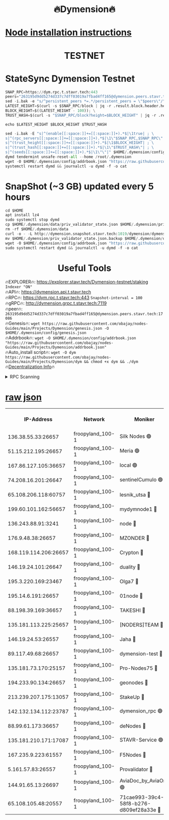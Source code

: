 <h1 align="center"> 🔥Dymension🔥</h1>

[Node installation instructions](https://github.com/obajay/nodes-Guides/tree/main/Projects/Dymension)
=

<h1 align="center"> TESTNET</h1>

# StateSync Dymension Testnet
```python
SNAP_RPC=https://dym.rpc.t.stavr.tech:443
peers="263195d9dd5274d337c7dff03019a7fbad4ff165@dymension.peers.stavr.tech:17086"
sed -i.bak -e "s/^persistent_peers *=.*/persistent_peers = \"$peers\"/" $HOME/.dymension/config/config.toml
LATEST_HEIGHT=$(curl -s $SNAP_RPC/block | jq -r .result.block.header.height); \
BLOCK_HEIGHT=$((LATEST_HEIGHT - 100)); \
TRUST_HASH=$(curl -s "$SNAP_RPC/block?height=$BLOCK_HEIGHT" | jq -r .result.block_id.hash)

echo $LATEST_HEIGHT $BLOCK_HEIGHT $TRUST_HASH

sed -i.bak -E "s|^(enable[[:space:]]+=[[:space:]]+).*$|\1true| ; \
s|^(rpc_servers[[:space:]]+=[[:space:]]+).*$|\1\"$SNAP_RPC,$SNAP_RPC\"| ; \
s|^(trust_height[[:space:]]+=[[:space:]]+).*$|\1$BLOCK_HEIGHT| ; \
s|^(trust_hash[[:space:]]+=[[:space:]]+).*$|\1\"$TRUST_HASH\"| ; \
s|^(seeds[[:space:]]+=[[:space:]]+).*$|\1\"\"|" $HOME/.dymension/config/config.toml
dymd tendermint unsafe-reset-all --home /root/.dymension
wget -O $HOME/.dymension/config/addrbook.json "https://raw.githubusercontent.com/obajay/nodes-Guides/main/Projects/Dymension/addrbook.json"
systemctl restart dymd && journalctl -u dymd -f -o cat

```
# SnapShot (~3 GB) updated every 5 hours
```python
cd $HOME
apt install lz4
sudo systemctl stop dymd
cp $HOME/.dymension/data/priv_validator_state.json $HOME/.dymension/priv_validator_state.json.backup
rm -rf $HOME/.dymension/data
curl -o - -L http://dymension.snapshot.stavr.tech:1019/dymension/dymension-snap.tar.lz4 | lz4 -c -d - | tar -x -C $HOME/.dymension --strip-components 2
mv $HOME/.dymension/priv_validator_state.json.backup $HOME/.dymension/data/priv_validator_state.json
wget -O $HOME/.dymension/config/addrbook.json "https://raw.githubusercontent.com/obajay/nodes-Guides/main/Projects/Dymension/addrbook.json"
sudo systemctl restart dymd && journalctl -u dymd -f -o cat
```

 <h1 align="center"> Useful Tools</h1>

🔥EXPLORER🔥:     https://explorer.stavr.tech/Dymension-testnet/staking        `Indexer "ON"` \
🔥API🔥:          https://dymension.api.t.stavr.tech \
🔥RPC🔥:          https://dym.rpc.t.stavr.tech:443                  `Snapshot-interval = 100` \
🔥gRPC🔥:         http://dymension.grpc.t.stavr.tech:7119 \
🔥peer🔥:         `263195d9dd5274d337c7dff03019a7fbad4ff165@dymension.peers.stavr.tech:17086` \
🔥Genesis🔥:     ```wget https://raw.githubusercontent.com/obajay/nodes-Guides/main/Projects/Dymension/genesis.json -O $HOME/.dymension/config/genesis.json``` \
🔥Addrbook🔥:    ```wget -O $HOME/.dymension/config/addrbook.json "https://raw.githubusercontent.com/obajay/nodes-Guides/main/Projects/Dymension/addrbook.json"``` \
🔥Auto_install script🔥: ```wget -O dym https://raw.githubusercontent.com/obajay/nodes-Guides/main/Projects/Dymension/dym && chmod +x dym && ./dym``` \
🔥[Decentralization Info](https://github.com/obajay/StateSync-snapshots/tree/main/Projects/Dymension/Decentralization)🔥


<details>
<summary>RPC Scanning</summary>

<h2 align="center"> We scan nodes in real time every 4 hours. And we provide the final result of RPC endpoints.
We cannot influence the operation of these nodes in any way. </h2>


```python
If Voting Power is higher than 0 --> then the Node is a validator of the network and may be subject to attack and be a potential threat to the chain.
```
```python
We marked such validators with a red symbol
```

</details>

[raw json](https://rpc-check.dymt.stavr.tech/dymt/rpc-dymt-result.json)
=


<table><tr><th>IP-Address</th><th>Network</th><th>Moniker</th><th>Latest Block Height</th><th>Earliest Block Height</th><th>Catching Up</th><th>Tx Index</th><th>Voting Power</th><th>Scan Time</th></tr><tr><td>136.38.55.33:26657</td><td>froopyland_100-1</td><td>Silk Nodes 🟢</td><td>2142323</td><td>1</td><td>False</td><td>on</td><td>0</td><td>2024-01-15T21:34:03.122169914UTC</td></tr><tr><td>51.15.212.195:26657</td><td>froopyland_100-1</td><td>Meria 🟢</td><td>1651535</td><td>1238063</td><td>False</td><td>on</td><td>0</td><td>2024-01-15T21:32:54.267427730UTC</td></tr><tr><td>167.86.127.105:36657</td><td>froopyland_100-1</td><td>local 🟢</td><td>1651535</td><td>1318001</td><td>False</td><td>off</td><td>0</td><td>2024-01-15T21:34:02.150173627UTC</td></tr><tr><td>74.208.16.201:26647</td><td>froopyland_100-1</td><td>sentinelCumulo 🟢</td><td>2142313</td><td>1652923</td><td>False</td><td>on</td><td>0</td><td>2024-01-15T21:32:57.839320945UTC</td></tr><tr><td>65.108.206.118:60757</td><td>froopyland_100-1</td><td>lesnik_utsa 🔴</td><td>2142316</td><td>1652923</td><td>False</td><td>on</td><td>1</td><td>2024-01-15T21:33:14.440550854UTC</td></tr><tr><td>199.60.101.162:56657</td><td>froopyland_100-1</td><td>mydymnode1 🔴</td><td>2142316</td><td>1652923</td><td>False</td><td>off</td><td>3</td><td>2024-01-15T21:33:15.072226397UTC</td></tr><tr><td>136.243.88.91:3241</td><td>froopyland_100-1</td><td>node 🔴</td><td>2142320</td><td>1652923</td><td>False</td><td>on</td><td>1</td><td>2024-01-15T21:33:46.231171236UTC</td></tr><tr><td>176.9.48.38:26657</td><td>froopyland_100-1</td><td>MZONDER 🔴</td><td>2142322</td><td>1652923</td><td>False</td><td>on</td><td>1</td><td>2024-01-15T21:33:54.787488709UTC</td></tr><tr><td>168.119.114.206:26657</td><td>froopyland_100-1</td><td>Crypton 🔴</td><td>2142324</td><td>1652923</td><td>False</td><td>off</td><td>1</td><td>2024-01-15T21:34:08.033100044UTC</td></tr><tr><td>146.19.24.101:26647</td><td>froopyland_100-1</td><td>duality 🔴</td><td>2142319</td><td>1655313</td><td>False</td><td>on</td><td>1</td><td>2024-01-15T21:33:33.317395815UTC</td></tr><tr><td>195.3.220.169:23467</td><td>froopyland_100-1</td><td>Olga7 🔴</td><td>2142322</td><td>1655313</td><td>False</td><td>on</td><td>1</td><td>2024-01-15T21:33:55.172395488UTC</td></tr><tr><td>195.14.6.191:26657</td><td>froopyland_100-1</td><td>01node 🔴</td><td>2142324</td><td>1655732</td><td>False</td><td>on</td><td>1</td><td>2024-01-15T21:34:07.788376518UTC</td></tr><tr><td>88.198.39.169:36657</td><td>froopyland_100-1</td><td>TAKESHI 🔴</td><td>2142313</td><td>1656584</td><td>False</td><td>on</td><td>1</td><td>2024-01-15T21:32:58.144988739UTC</td></tr><tr><td>135.181.113.225:25657</td><td>froopyland_100-1</td><td>[NODERS]TEAM 🔴</td><td>2142320</td><td>1656584</td><td>False</td><td>on</td><td>1</td><td>2024-01-15T21:33:41.524911689UTC</td></tr><tr><td>146.19.24.53:26557</td><td>froopyland_100-1</td><td>Jaha 🔴</td><td>2142320</td><td>1656584</td><td>False</td><td>off</td><td>1</td><td>2024-01-15T21:33:45.983276298UTC</td></tr><tr><td>89.117.49.68:26657</td><td>froopyland_100-1</td><td>dymension-test 🔴</td><td>2142324</td><td>1723012</td><td>False</td><td>on</td><td>1</td><td>2024-01-15T21:34:08.353052286UTC</td></tr><tr><td>135.181.73.170:25157</td><td>froopyland_100-1</td><td>Pro-Nodes75 🔴</td><td>2142315</td><td>1842315</td><td>False</td><td>on</td><td>1</td><td>2024-01-15T21:33:07.964943391UTC</td></tr><tr><td>194.233.90.134:26657</td><td>froopyland_100-1</td><td>geonodes 🔴</td><td>2142319</td><td>2015001</td><td>False</td><td>on</td><td>1</td><td>2024-01-15T21:33:34.303080508UTC</td></tr><tr><td>213.239.207.175:13057</td><td>froopyland_100-1</td><td>StakeUp 🔴</td><td>2142325</td><td>2060558</td><td>False</td><td>off</td><td>1</td><td>2024-01-15T21:34:12.708368738UTC</td></tr><tr><td>142.132.134.112:23787</td><td>froopyland_100-1</td><td>dymension_rpc 🟢</td><td>2142319</td><td>2076584</td><td>False</td><td>on</td><td>0</td><td>2024-01-15T21:33:32.457253023UTC</td></tr><tr><td>88.99.61.173:36657</td><td>froopyland_100-1</td><td>deNodes 🔴</td><td>2142320</td><td>2077398</td><td>False</td><td>off</td><td>1</td><td>2024-01-15T21:33:40.832097737UTC</td></tr><tr><td>135.181.210.171:17087</td><td>froopyland_100-1</td><td>STAVR-Service 🟢</td><td>2142314</td><td>2081084</td><td>False</td><td>on</td><td>0</td><td>2024-01-15T21:33:02.642618558UTC</td></tr><tr><td>167.235.9.223:61557</td><td>froopyland_100-1</td><td>F5Nodes 🔴</td><td>2142317</td><td>2100380</td><td>False</td><td>off</td><td>1</td><td>2024-01-15T21:33:21.549416407UTC</td></tr><tr><td>5.161.57.83:26557</td><td>froopyland_100-1</td><td>Provalidator 🔴</td><td>2142312</td><td>2105226</td><td>False</td><td>on</td><td>1</td><td>2024-01-15T21:32:54.913896424UTC</td></tr><tr><td>144.91.65.13:26697</td><td>froopyland_100-1</td><td>AviaDoc_by_AviaOne 🟢</td><td>2142314</td><td>2125831</td><td>False</td><td>on</td><td>0</td><td>2024-01-15T21:33:07.566897833UTC</td></tr><tr><td>65.108.105.48:20557</td><td>froopyland_100-1</td><td>71cae993-39c4-58f8-b276-d809ef28a33e 🔴</td><td>2142319</td><td>2132923</td><td>False</td><td>on</td><td>1</td><td>2024-01-15T21:33:32.878796145UTC</td></tr></table>
